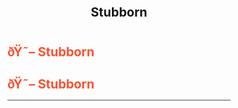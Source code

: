 ﻿---
lang: en-US
title: Stubborn
prev: Paranoia
next: Susceptible
---
# <font color=#fa5434>ðŸ˜– <b>Stubborn</b></font> <Badge text="Mixed" type="tip" vertical="middle"/>
# <font color=#fa5434>ðŸ˜– <b>Stubborn</b></font> <Badge text="Mixed" type="tip" vertical="middle"/>
---


